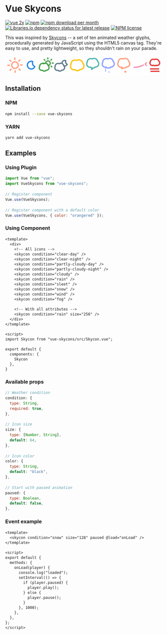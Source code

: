 # Vue Skycons

[![vue 2x](https://img.shields.io/badge/vuejs-2.x-brightgreen.svg)](https://vuejs.org/)
[![npm](https://img.shields.io/npm/v/vue-skycons)](http://npmjs.com/package/vue-skycons)
[![npm download per month](https://img.shields.io/npm/dm/vue-skycons)](http://npmjs.com/package/vue-skycons)
[![Libraries.io dependency status for latest release](https://img.shields.io/librariesio/release/npm/vue-skycons?color=red)](https://raw.githubusercontent.com/dipu-bd/vue-skycons/master/package.json)
[![NPM license](https://img.shields.io/npm/l/vue-skycons?color=blueviolet)](https://raw.githubusercontent.com/dipu-bd/vue-skycons/master/LICENSE)

This was inspired by [Skycons](https://github.com/darkskyapp/skycons) -- a set of ten animated weather glyphs, procedurally generated by JavaScript using the HTML5 canvas tag. They're easy to use, and pretty lightweight, so they shouldn't rain on your parade.

![icons.gif](https://raw.githubusercontent.com/dipu-bd/vue-skycons/master/images/icons.gif)

## Installation

### NPM

```sh
npm install --save vue-skycons
```

### YARN

```sh
yarn add vue-skycons
```

## Examples

### Using Plugin

```js
import Vue from "vue";
import VueSkycons from "vue-skycons";

// Register component
Vue.use(VueSkycons);

// Register component with a default color
Vue.use(VueSkycons, { color: "orangered" });
```

### Using Component

```vue
<template>
  <div>
    <!-- All icons -->
    <skycon condition="clear-day" />
    <skycon condition="clear-night" />
    <skycon condition="partly-cloudy-day" />
    <skycon condition="partly-cloudy-night" />
    <skycon condition="cloudy" />
    <skycon condition="rain" />
    <skycon condition="sleet" />
    <skycon condition="snow" />
    <skycon condition="wind" />
    <skycon condition="fog" />

    <!-- With all attributes -->
    <skycon condition="rain" size="256" />
  </div>
</template>

<script>
import Skycon from "vue-skycons/src/Skycon.vue";

export default {
  components: {
    Skycon
  },
}
```

### Available props

```js
// Weather condition
condition: {
  type: String,
  required: true,
},

// Icon size
size: {
  type: [Number, String],
  default: 64,
},

// Icon color
color: {
  type: String,
  default: "black",
},

// Start with paused animation
paused: {
  type: Boolean,
  default: false,
},
```

### Event example

```vue
<template>
  <skycon condition="snow" size="128" paused @load="onLoad" />
</template>

<script>
export default {
  methods: {
    onLoad(player) {
      console.log("loaded");
      setInterval(() => {
        if (player.paused) {
          player.play();
        } else {
          player.pause();
        }
      }, 1000);
    },
  },
};
</script>
```

